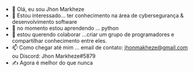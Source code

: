- 👋 Olá, eu sou Jhon Markheze
- 👀 Estou interessado... ter conhecimento na área de cybersegurança & desenvolvimento software
- 🌱 no momento estou aprendendo ... python
- 💞️ estou querendo colaborar ...criar um grupo de programadores e compartilhar conhecimento entre eles.
- 📫 Como chegar até mim  ... email de contato: jhonmakheze@gmail.com ou Discord: Jhon Markheze#5879
- ✍ Agora é melhor do que nunca
